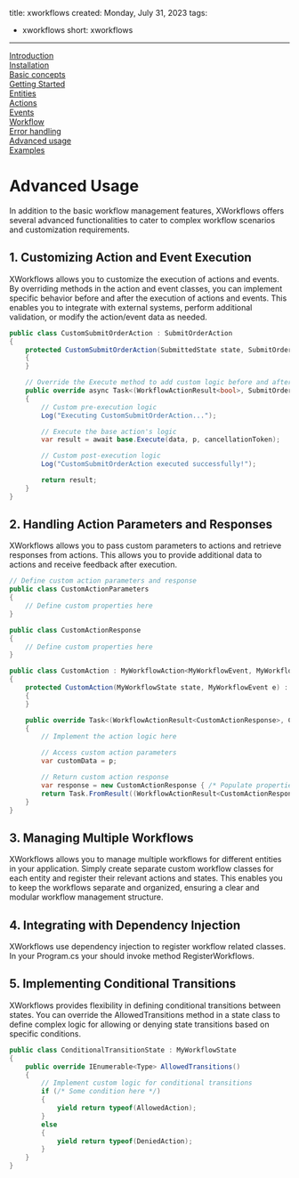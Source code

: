 title: xworkflows
created: Monday, July 31, 2023
tags:
  - xworkflows
short: xworkflows
---
<a href="index.html">Introduction</a><br>
<a href="installation.html">Installation</a><br>
<a href="basic.html">Basic concepts</a><br>
<a href="starting.html">Getting Started</a><br>
<a href="entities.html">Entities</a><br>
<a href="actions.html">Actions</a><br>
<a href="events.html">Events</a><br>
<a href="workflow.html">Workflow</a><br>
<a href="errors.html">Error handling</a><br>
<a href="advanced.html">Advanced usage</a><br>
<a href="examples.html">Examples</a><br>

# Advanced Usage
In addition to the basic workflow management features, XWorkflows offers several advanced functionalities to cater to complex workflow scenarios and customization requirements.

## 1. Customizing Action and Event Execution
XWorkflows allows you to customize the execution of actions and events. By overriding methods in the action and event classes, you can implement specific behavior before and after the execution of actions and events. This enables you to integrate with external systems, perform additional validation, or modify the action/event data as needed.

```csharp
public class CustomSubmitOrderAction : SubmitOrderAction
{
    protected CustomSubmitOrderAction(SubmittedState state, SubmitOrderEvent e) : base(state, e)
    {
    }

    // Override the Execute method to add custom logic before and after action execution
    public override async Task<(WorkflowActionResult<bool>, SubmitOrderActionRequest)> Execute(OrderEntity data, SubmitOrderActionRequest p, CancellationToken cancellationToken)
    {
        // Custom pre-execution logic
        Log("Executing CustomSubmitOrderAction...");

        // Execute the base action's logic
        var result = await base.Execute(data, p, cancellationToken);

        // Custom post-execution logic
        Log("CustomSubmitOrderAction executed successfully!");

        return result;
    }
}
```
## 2. Handling Action Parameters and Responses
XWorkflows allows you to pass custom parameters to actions and retrieve responses from actions. This allows you to provide additional data to actions and receive feedback after execution.

```csharp
// Define custom action parameters and response
public class CustomActionParameters
{
    // Define custom properties here
}

public class CustomActionResponse
{
    // Define custom properties here
}

public class CustomAction : MyWorkflowAction<MyWorkflowEvent, MyWorkflowState, CustomActionParameters, CustomActionParameters, CustomActionResponse>
{
    protected CustomAction(MyWorkflowState state, MyWorkflowEvent e) : base(state, e)
    {
    }

    public override Task<(WorkflowActionResult<CustomActionResponse>, CustomActionParameters)> Execute(MyWorkflowEntity data, CustomActionParameters p, CancellationToken cancellationToken)
    {
        // Implement the action logic here

        // Access custom action parameters
        var customData = p;

        // Return custom action response
        var response = new CustomActionResponse { /* Populate properties */ };
        return Task.FromResult((WorkflowActionResult<CustomActionResponse>.Succeeded(response), p));
    }
}
```
## 3. Managing Multiple Workflows
XWorkflows allows you to manage multiple workflows for different entities in your application. Simply create separate custom workflow classes for each entity and register their relevant actions and states. This enables you to keep the workflows separate and organized, ensuring a clear and modular workflow management structure.

## 4. Integrating with Dependency Injection
XWorkflows use dependency injection to register workflow related classes. In your Program.cs your should invoke method RegisterWorkflows.

## 5. Implementing Conditional Transitions
XWorkflows provides flexibility in defining conditional transitions between states. You can override the AllowedTransitions method in a state class to define complex logic for allowing or denying state transitions based on specific conditions.

```csharp
public class ConditionalTransitionState : MyWorkflowState
{
    public override IEnumerable<Type> AllowedTransitions()
    {
        // Implement custom logic for conditional transitions
        if (/* Some condition here */)
        {
            yield return typeof(AllowedAction);
        }
        else
        {
            yield return typeof(DeniedAction);
        }
    }
}
```
